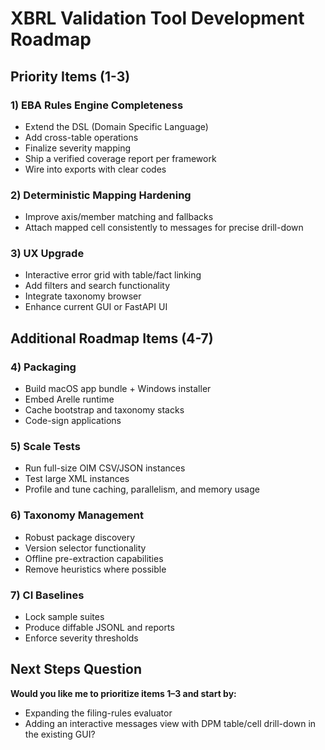 # XBRL Validation Tool Development Roadmap

## Priority Items (1-3)

### 1) EBA Rules Engine Completeness
- Extend the DSL (Domain Specific Language)
- Add cross-table operations
- Finalize severity mapping
- Ship a verified coverage report per framework
- Wire into exports with clear codes

### 2) Deterministic Mapping Hardening
- Improve axis/member matching and fallbacks
- Attach mapped cell consistently to messages for precise drill-down

### 3) UX Upgrade
- Interactive error grid with table/fact linking
- Add filters and search functionality
- Integrate taxonomy browser
- Enhance current GUI or FastAPI UI

## Additional Roadmap Items (4-7)

### 4) Packaging
- Build macOS app bundle + Windows installer
- Embed Arelle runtime
- Cache bootstrap and taxonomy stacks
- Code-sign applications

### 5) Scale Tests
- Run full-size OIM CSV/JSON instances
- Test large XML instances
- Profile and tune caching, parallelism, and memory usage

### 6) Taxonomy Management
- Robust package discovery
- Version selector functionality
- Offline pre-extraction capabilities
- Remove heuristics where possible

### 7) CI Baselines
- Lock sample suites
- Produce diffable JSONL and reports
- Enforce severity thresholds

## Next Steps Question

**Would you like me to prioritize items 1–3 and start by:**
- Expanding the filing-rules evaluator
- Adding an interactive messages view with DPM table/cell drill-down in the existing GUI?
